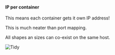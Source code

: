#### IP per container

This means each container gets it own IP address!

This is much neater than port mapping.

All shapes an sizes can co-exist on the same host.

![Tidy](slides/images/tidy.jpg "Tidy")